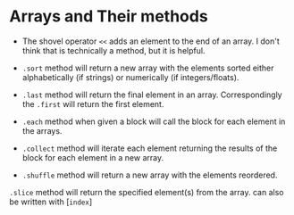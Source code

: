 # Arrays and Their methods

- The shovel operator `<<` adds an element to the end of an array. I don't think  that is technically a method, but it is helpful.

- `.sort` method will return a new array with the elements sorted either alphabetically (if strings) or numerically (if integers/floats).

- `.last` method will return the final element in an array. Correspondingly the `.first` will return the first element.

- `.each` method when given a block will call the block for each element in the arrays.

- `.collect` method will iterate each element returning the results of the block for each element in a new array.

- `.shuffle` method will return a new array with the elements reordered.

`.slice` method will return the specified element(s) from the array. can also be written with [`index`]
